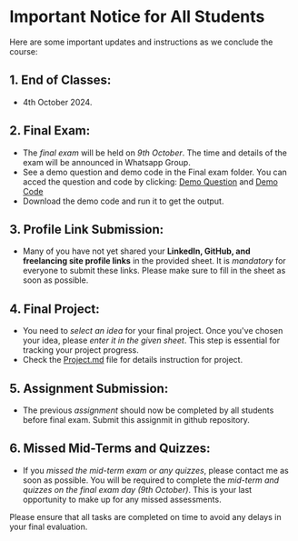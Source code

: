 # Important Notice for All Students

Here are some important updates and instructions as we conclude the course:

 ## 1. End of Classes:
- 4th October 2024.

## 2. Final Exam:
- The *final exam* will be held on *9th October*. The time and details of the exam will be announced in Whatsapp Group.
- See a demo question and demo code in the Final exam folder. You can acced the question and code by clicking: [Demo Question](https://github.com/samsuddoha/Web-Design/blob/main/Final%20Exam/Sample%20Question.pdf) and [Demo Code](https://github.com/samsuddoha/Web-Design/tree/main/Final%20Exam/Demo%20code) 
- Download the demo code and run it to get the output.

## 3. Profile Link Submission:
- Many of you have not yet shared your **LinkedIn, GitHub, and freelancing site profile links** in the provided sheet. It is *mandatory* for everyone to submit these links. Please make sure to fill in the sheet as soon as possible.

## 4. Final Project:
- You need to *select an idea* for your final project. Once you've chosen your idea, please *enter it in the given sheet*. This step is essential for tracking your project progress.
- Check the [Project.md](https://github.com/samsuddoha/Web-Design/blob/main/Project.md) file for details instruction for project.

## 5. Assignment Submission:
- The previous *assignment* should now be completed by all students before final exam. Submit this assignmit in github repository.

## 6. Missed Mid-Terms and Quizzes:
- If you *missed the mid-term exam or any quizzes*, please contact me as soon as possible. You will be required to complete the *mid-term and quizzes on the final exam day (9th October)*. This is your last opportunity to make up for any missed assessments.

Please ensure that all tasks are completed on time to avoid any delays in your final evaluation.